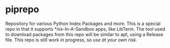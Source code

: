 # piprepo
Repository for various Python Index Packages and more.
This is a special repo in that it supports *nix-In-A-Sandbox apps, like LibTerm.
The tool used to download packages from this repo will be similar to apt, using a Release file.
This repo is still work in progress, so *use at your own risk.*
